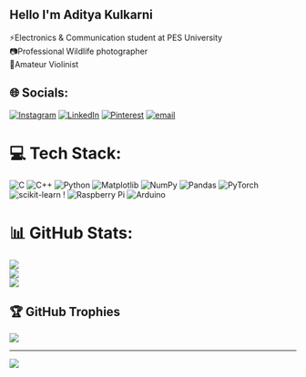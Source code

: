 ## Hello I'm Aditya Kulkarni

⚡Electronics & Communication student at PES University <br/>
📷Professional Wildlife photographer <br/> 
🎻Amateur Violinist

## 🌐 Socials:
[![Instagram](https://img.shields.io/badge/Instagram-%23E4405F.svg?logo=Instagram&logoColor=white)](https://instagram.com/adityark2603) [![LinkedIn](https://img.shields.io/badge/LinkedIn-%230077B5.svg?logo=linkedin&logoColor=white)](https://linkedin.com/in/adityark2603) [![Pinterest](https://img.shields.io/badge/Pinterest-%23E60023.svg?logo=Pinterest&logoColor=white)](https://pinterest.com/adityark2603) [![email](https://img.shields.io/badge/Email-D14836?logo=gmail&logoColor=white)](mailto:adityark2603@gmail.com) 

# 💻 Tech Stack:
![C](https://img.shields.io/badge/c-%2300599C.svg?style=flat&logo=c&logoColor=white) ![C++](https://img.shields.io/badge/c++-%2300599C.svg?style=flat&logo=c%2B%2B&logoColor=white) ![Python](https://img.shields.io/badge/python-3670A0?style=flat&logo=python&logoColor=ffdd54) ![Matplotlib](https://img.shields.io/badge/Matplotlib-%23ffffff.svg?style=flat&logo=Matplotlib&logoColor=black) ![NumPy](https://img.shields.io/badge/numpy-%23013243.svg?style=flat&logo=numpy&logoColor=white) ![Pandas](https://img.shields.io/badge/pandas-%23150458.svg?style=flat&logo=pandas&logoColor=white) ![PyTorch](https://img.shields.io/badge/PyTorch-%23EE4C2C.svg?style=flat&logo=PyTorch&logoColor=white) ![scikit-learn](https://img.shields.io/badge/scikit--learn-%23F7931E.svg?style=flat&logo=scikit-learn&logoColor=white) ! ![Raspberry Pi](https://img.shields.io/badge/-Raspberry_Pi-C51A4A?style=flat&logo=Raspberry-Pi) ![Arduino](https://img.shields.io/badge/-Arduino-00979D?style=flat&logo=Arduino&logoColor=white) 
# 📊 GitHub Stats:
![](https://github-readme-stats.vercel.app/api?username=adityark2603&theme=highcontrast&hide_border=false&include_all_commits=false&count_private=false)<br/>
![](https://nirzak-streak-stats.vercel.app/?user=adityark2603&theme=highcontrast&hide_border=false)<br/>
![](https://github-readme-stats.vercel.app/api/top-langs/?username=adityark2603&theme=highcontrast&hide_border=false&include_all_commits=false&count_private=false&layout=compact)

## 🏆 GitHub Trophies
![](https://github-profile-trophy.vercel.app/?username=adityark2603&theme=radical&no-frame=false&no-bg=false&margin-w=4)

---
[![](https://visitcount.itsvg.in/api?id=adityark2603&icon=1&color=10)](https://visitcount.itsvg.in)


<!-- Proudly created with GPRM ( https://gprm.itsvg.in ) -->
